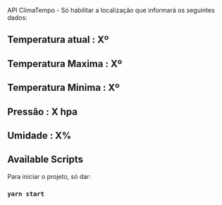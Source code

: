 API ClimaTempo - Só habilitar a localização que informará os seguintes dados:

## Temperatura atual : Xº
## Temperatura Maxima : Xº
## Temperatura Minima : Xº
## Pressão : X hpa
## Umidade : X%

## Available Scripts

Para iniciar o projeto, só dar:

### `yarn start`


